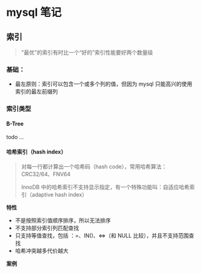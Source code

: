 # mysql 笔记

## 索引

> "最优"的索引有时比一个“好的”索引性能要好两个数量级



### 基础：

- 最左原则：索引可以包含一个或多个列的值，但因为 mysql 只能高兴的使用索引的最左前缀列

### 索引类型

#### B-Tree

todo ...

#### 哈希索引（hash index）

> 对每一行都计算出一个哈希码（hash code），常用哈希算法：CRC32/64、FNV64
>
> InnoDB 中的哈希索引不支持显示指定，有一个特殊功能叫：自适应哈希索引（adaptive hash index）

**特性**

- 不是按照索引值顺序排序，所以无法排序
- 不支持部分索引列匹配查找
- 只支持等值查找，包括 ：=、IN()、<=>（和 NULL 比较），并且不支持范围查找
- 哈希冲突越多代价越大

**案例**

  